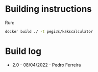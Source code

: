 # Building instructions

Run:

```bash
docker build ./ -t pegi3s/kakscalculator
```

# Build log

- 2.0 - 08/04/2022 - Pedro Ferreira
